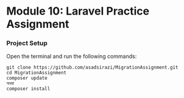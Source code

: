 # Module 10: Laravel Practice Assignment


### Project Setup
Open the terminal and run the following commands:
```text
git clone https://github.com/asadsirazi/MigrationAssignment.git
cd MigrationAssignment
composer update
অথবা
composer install
```






